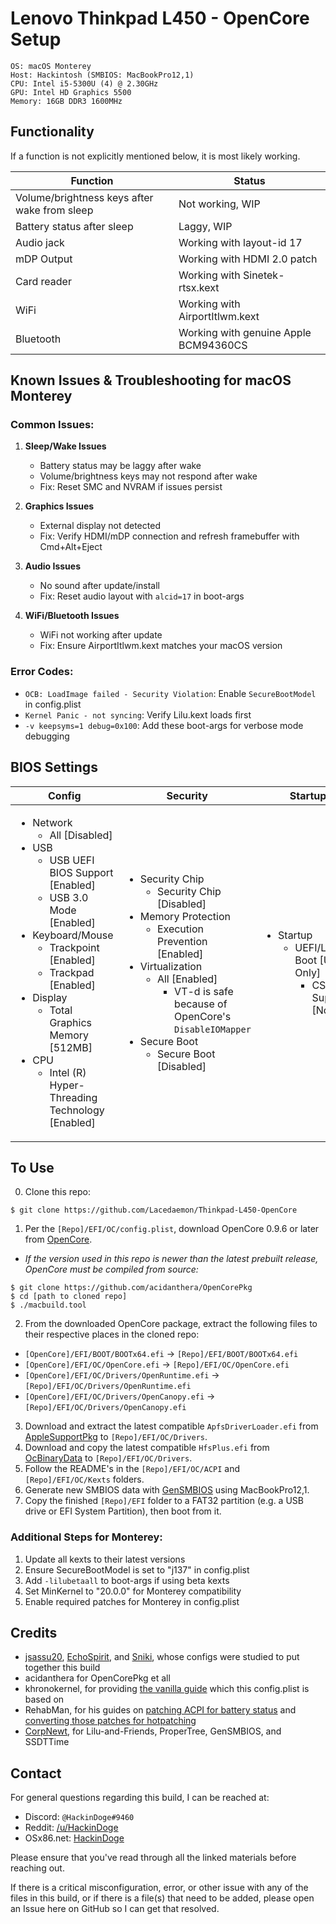 # Lenovo Thinkpad L450 - OpenCore Setup

```
OS: macOS Monterey
Host: Hackintosh (SMBIOS: MacBookPro12,1)
CPU: Intel i5-5300U (4) @ 2.30GHz
GPU: Intel HD Graphics 5500
Memory: 16GB DDR3 1600MHz
```

## Functionality

If a function is not explicitly mentioned below, it is most likely working.

|Function|Status|
|--------|------|
|Volume/brightness keys after wake from sleep|Not working, WIP|
|Battery status after sleep|Laggy, WIP|
|Audio jack|Working with layout-id 17|
|mDP Output|Working with HDMI 2.0 patch|
|Card reader|Working with Sinetek-rtsx.kext|
|WiFi|Working with AirportItlwm.kext|
|Bluetooth|Working with genuine Apple BCM94360CS|

## Known Issues & Troubleshooting for macOS Monterey

### Common Issues:
1. **Sleep/Wake Issues**
   - Battery status may be laggy after wake
   - Volume/brightness keys may not respond after wake
   - Fix: Reset SMC and NVRAM if issues persist

2. **Graphics Issues**
   - External display not detected
   - Fix: Verify HDMI/mDP connection and refresh framebuffer with Cmd+Alt+Eject

3. **Audio Issues**
   - No sound after update/install
   - Fix: Reset audio layout with `alcid=17` in boot-args

4. **WiFi/Bluetooth Issues**
   - WiFi not working after update
   - Fix: Ensure AirportItlwm.kext matches your macOS version

### Error Codes:
- `OCB: LoadImage failed - Security Violation`: Enable `SecureBootModel` in config.plist
- `Kernel Panic - not syncing`: Verify Lilu.kext loads first
- `-v keepsyms=1 debug=0x100`: Add these boot-args for verbose mode debugging

## BIOS Settings

|Config|Security|Startup|Restart|
|------|--------|-------|-------|
|<ul><li>Network<ul><li>All [Disabled]</li></ul></li><li>USB<ul><li>USB UEFI BIOS Support [Enabled]</li><li>USB 3.0 Mode [Enabled]</li></ul></li><li>Keyboard/Mouse<ul><li>Trackpoint [Enabled]</li><li>Trackpad [Enabled]</li></ul></li><li>Display<ul><li>Total Graphics Memory [512MB]</li></ul></li><li>CPU<ul><li>Intel (R) Hyper-Threading Technology [Enabled]</li></ul></li></ul>|<ul><li>Security Chip<ul><li>Security Chip [Disabled]</li></ul></li><li>Memory Protection<ul><li>Execution Prevention [Enabled]</li></ul></li><li>Virtualization<ul><li>All [Enabled]<ul><li>VT-d is safe because of OpenCore's `DisableIOMapper`</li></ul></li></ul></li><li>Secure Boot<ul><li>Secure Boot [Disabled]</li></ul></li></ul>|<ul><li>Startup<ul><li>UEFI/Legacy Boot [UEFI Only]<ul><li>CSM Support [No]</li></ul></li></ul></li></ul>|<ul><li>Restart<ul><li>OS Optimized Defaults [Enabled]</li></ul></li></ul>|

## To Use

0. Clone this repo:

```shell
$ git clone https://github.com/Lacedaemon/Thinkpad-L450-OpenCore
```

1. Per the `[Repo]/EFI/OC/config.plist`, download OpenCore 0.9.6 or later from [OpenCore](https://github.com/acidanthera/OpenCorePkg/releases).
 * *If the version used in this repo is newer than the latest prebuilt release, OpenCore must be compiled from source:*

 ```shell
$ git clone https://github.com/acidanthera/OpenCorePkg
$ cd [path to cloned repo]
$ ./macbuild.tool
 ```

2. From the downloaded OpenCore package, extract the following files to their respective places in the cloned repo:
 * `[OpenCore]/EFI/BOOT/BOOTx64.efi` -> `[Repo]/EFI/BOOT/BOOTx64.efi`
 * `[OpenCore]/EFI/OC/OpenCore.efi` -> `[Repo]/EFI/OC/OpenCore.efi`
 * `[OpenCore]/EFI/OC/Drivers/OpenRuntime.efi` -> `[Repo]/EFI/OC/Drivers/OpenRuntime.efi`
 * `[OpenCore]/EFI/OC/Drivers/OpenCanopy.efi` -> `[Repo]/EFI/OC/Drivers/OpenCanopy.efi`
3. Download and extract the latest compatible `ApfsDriverLoader.efi` from [AppleSupportPkg](https://github.com/acidanthera/AppleSupportPkg/releases) to `[Repo]/EFI/OC/Drivers`.
4. Download and copy the latest compatible `HfsPlus.efi` from [OcBinaryData](https://github.com/acidanthera/OcBinaryData/blob/master/Drivers/HfsPlus.efi) to `[Repo]/EFI/OC/Drivers`.
5. Follow the README's in the `[Repo]/EFI/OC/ACPI` and `[Repo]/EFI/OC/Kexts` folders.
6. Generate new SMBIOS data with [GenSMBIOS](https://github.com/corpnewt/GenSMBIOS) using MacBookPro12,1.
7. Copy the finished `[Repo]/EFI` folder to a FAT32 partition (e.g. a USB drive or EFI System Partition), then boot from it.

### Additional Steps for Monterey:

1. Update all kexts to their latest versions
2. Ensure SecureBootModel is set to "j137" in config.plist
3. Add `-lilubetaall` to boot-args if using beta kexts
4. Set MinKernel to "20.0.0" for Monterey compatibility
5. Enable required patches for Monterey in config.plist

## Credits

* [jsassu20](https://github.com/jsassu20/Lenovo-T450-Catalina-OpenCore),  [EchoSpirit](https://github.com/EchoEsprit/Hackintosh-Catalina-OpenCore-Lenovo-T450s-efi), and [Sniki](https://www.tonymacx86.com/threads/guide-lenovo-thinkpad-t440s-using-clover-uefi-hotpatch.279492/), whose configs were studied to put together this build
* acidanthera for OpenCorePkg et all
* khronokernel, for providing [the vanilla guide](https://khronokernel-2.gitbook.io/opencore-vanilla-desktop-guide/) which this config.plist is based on
* RehabMan, for his guides on [patching ACPI for battery status](https://www.tonymacx86.com/threads/guide-how-to-patch-dsdt-for-working-battery-status.116102/) and [converting those patches for hotpatching](https://www.tonymacx86.com/threads/guide-using-clover-to-hotpatch-acpi.200137/)
* [CorpNewt](https://github.com/CorpNewt), for Lilu-and-Friends, ProperTree, GenSMBIOS, and SSDTTime

## Contact

For general questions regarding this build, I can be reached at:

* Discord: `@HackinDoge#9460`
* Reddit: [/u/HackinDoge](https://reddit.com/u/HackinDoge)
* OSx86.net: [HackinDoge](https://www.osx86.net/profile/345012-hackindoge/)

Please ensure that you've read through all the linked materials before reaching out.

If there is a critical misconfiguration, error, or other issue with any of the files in this build, or if there is a file(s) that need to be added, please open an Issue here on GitHub so I can get that resolved.
